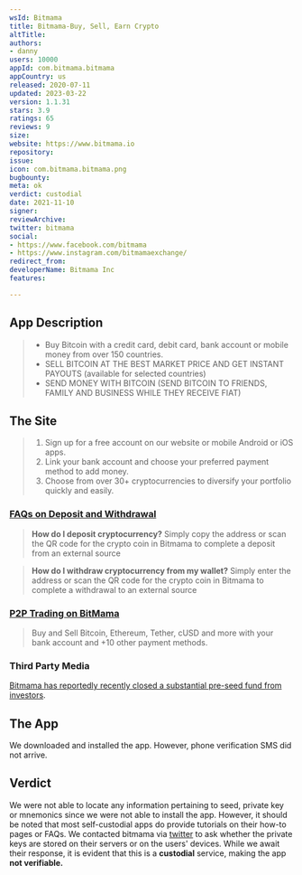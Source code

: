 ```yaml
---
wsId: Bitmama
title: Bitmama-Buy, Sell, Earn Crypto
altTitle: 
authors:
- danny
users: 10000
appId: com.bitmama.bitmama
appCountry: us
released: 2020-07-11
updated: 2023-03-22
version: 1.1.31
stars: 3.9
ratings: 65
reviews: 9
size: 
website: https://www.bitmama.io
repository: 
issue: 
icon: com.bitmama.bitmama.png
bugbounty: 
meta: ok
verdict: custodial
date: 2021-11-10
signer: 
reviewArchive: 
twitter: bitmama
social:
- https://www.facebook.com/bitmama
- https://www.instagram.com/bitmamaexchange/
redirect_from: 
developerName: Bitmama Inc
features: 

---
```


## App Description

> - Buy Bitcoin with a credit card, debit card, bank account or mobile money from over 150 countries.
> - SELL BITCOIN AT THE BEST MARKET PRICE AND GET INSTANT PAYOUTS (available for selected countries)
> - SEND MONEY WITH BITCOIN (SEND BITCOIN TO FRIENDS, FAMILY AND BUSINESS WHILE THEY RECEIVE FIAT)

## The Site

> 1. Sign up for a free account on our website or mobile Android or iOS apps.
> 2. Link your bank account and choose your preferred payment method to add money.
> 3. Choose from over 30+ cryptocurrencies to diversify your portfolio quickly and easily.

### [FAQs on Deposit and Withdrawal](https://bitmama.io/faq#deposit-withdraw)

> **How do I deposit cryptocurrency?**
> Simply copy the address or scan the QR code for the crypto coin in Bitmama to complete a deposit from an external source

> **How do I withdraw cryptocurrency from my wallet?**
> Simply enter the address or scan the QR code for the crypto coin in Bitmama to complete a withdrawal to an external source

### [P2P Trading on BitMama](https://bitmama.io/p2p-exchange)

> Buy and Sell Bitcoin, Ethereum, Tether, cUSD and more with your bank account and +10 other payment methods.

### Third Party Media

[Bitmama has reportedly recently closed a substantial pre-seed fund from investors](https://bitcoinke.io/2021/10/bitmama-closes-pre-seed-funding-round/).

## The App

We downloaded and installed the app. However, phone verification SMS did not arrive.

## Verdict

We were not able to locate any information pertaining to seed, private key or mnemonics since we were not able to install the app. However, it should be noted that most self-custodial apps do provide tutorials on their how-to pages or FAQs. We contacted bitmama via [twitter](https://twitter.com/BitcoinWalletz/status/1455078269426884613) to ask whether the private keys are stored on their servers or on the users' devices. While we await their response, it is evident that this is a **custodial** service, making the app **not verifiable.**
